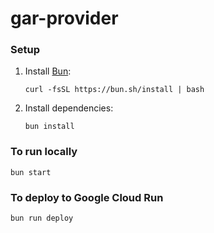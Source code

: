 # gar-provider

### Setup
1. Install [Bun](https://bun.sh/):
   ```shell
   curl -fsSL https://bun.sh/install | bash
   ```
2. Install dependencies:
   ```shell
   bun install
   ```

### To run locally
```shell
bun start
```

### To deploy to Google Cloud Run
```shell
bun run deploy
```
